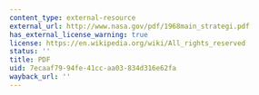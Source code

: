 ```yaml
---
content_type: external-resource
external_url: http://www.nasa.gov/pdf/1968main_strategi.pdf
has_external_license_warning: true
license: https://en.wikipedia.org/wiki/All_rights_reserved
status: ''
title: PDF
uid: 7ecaaf79-94fe-41cc-aa03-834d316e62fa
wayback_url: ''
---
```

